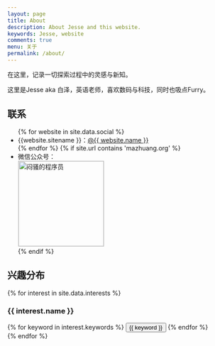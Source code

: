 ```yaml
---
layout: page
title: About
description: About Jesse and this website.
keywords: Jesse, website
comments: true
menu: 关于
permalink: /about/
---
```


在这里，记录一切探索过程中的灵感与新知。

这里是Jesse aka 白泽，英语老师，喜欢数码与科技，同时也吸点Furry。

## 联系

<ul>
{% for website in site.data.social %}
<li>{{website.sitename }}：<a href="{{ website.url }}" target="_blank">@{{ website.name }}</a></li>
{% endfor %}
{% if site.url contains 'mazhuang.org' %}
<li>
微信公众号：<br />
<img style="height:192px;width:192px;border:1px solid lightgrey;" src="{{ site.url }}/assets/images/qrcode.jpg" alt="闷骚的程序员" />
</li>
{% endif %}
</ul>


## 兴趣分布

{% for interest in site.data.interests %}
### {{ interest.name }}
<div class="btn-inline">
{% for keyword in interest.keywords %}
<button class="btn btn-outline" type="button">{{ keyword }}</button>
{% endfor %}
</div>
{% endfor %}
